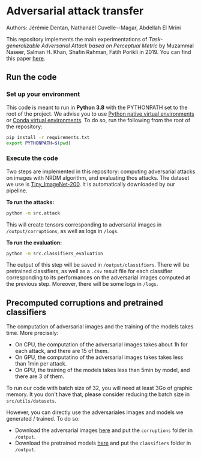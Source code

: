 # Adversarial attack transfer

Authors: Jérémie Dentan, Nathanaël Cuvelle--Magar, Abdellah El Mrini

This repository implements the main experimentations of *Task-generalizable Adversarial Attack based on Perceptual Metric* by Muzammal Naseer, Salman H. Khan, Shafin Rahman, Fatih Porikli in 2019. You can find this paper [here](https://arxiv.org/abs/1811.09020).

## Run the code

### Set up your environment

This code is meant to run in **Python 3.8** with the PYTHONPATH set to the root of the project. We advise you to use [Python native virtual environments](https://docs.python.org/3/library/venv.html) or [Conda virtual environments](https://conda.io/projects/conda/en/latest/user-guide/tasks/manage-environments.html). To do so, run the following from the root of the repository:

```bash
pip install -r requirements.txt
export PYTHONPATH=$(pwd)
```

### Execute the code

Two steps are implemented in this repository: computing adversarial attacks on images with NRDM algorithm, and evaluating thos attacks. The dataset we use is [Tiny_ImageNet-200](https://paperswithcode.com/dataset/tiny-imagenet). It is automatically downloaded by our pipeline.

**To run the attacks:**

```bash
python -m src.attack
```

This will create tensors corresponding to adversarial images in `/output/corruptions`, as well as logs in `/logs`.

**To run the evaluation:**

```bash
python -m src.classifiers_evaluation
```

The output of this step will be saved in `/output/classifiers`. There will be pretrained classifiers, as well as a `.csv` result file for each classifier corresponding to its performances on the adversarial images computed at the previous step. Moreover, there will be some logs in `/logs`.

## Precomputed corruptions and pretrained classifiers

The computation of adversarial images and the training of the models takes time. More precisely:

* On CPU, the computation of the adversarial images takes about 1h for each attack, and there are 15 of them.
* On GPU, the computatino of the adversarial images takes takes less than 1min per attack.
* On GPU, the training of the models takes less than 5min by model, and there are 3 of them.

To run our code with batch size of 32, you will need at least 3Go of graphic memory. It you don't have that, please consider reducing the batch size in `src/utils/datasets`.

However, you can directly use the adversariales images and models we generated / trained. To do so:

* Download the adversarial images [here](https://www.icloud.com/iclouddrive/0d6AmPWWqsORnrb5iqlD7VGNQ#corruptions) and put the `corruptions` folder in `/output`.
* Download the pretrained models [here](https://www.icloud.com/iclouddrive/0d0I13FmCcx7oL9mOwQcf2B-w#classifiers) and put the `classifiers` folder in `/output`.

